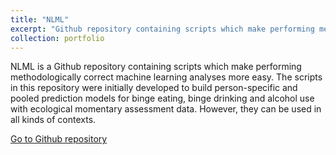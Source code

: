 ```yaml
---
title: "NLML"
excerpt: "Github repository containing scripts which make performing methodologically correct machine learning analyses more easy."
collection: portfolio
---
```


NLML is a Github repository containing scripts which make performing methodologically correct machine learning analyses more easy. The scripts in this repository were initially developed to build person-specific and pooled prediction models for binge eating, binge drinking and alcohol use with ecological momentary assessment data. However, they can be used in all kinds of contexts.

[Go to Github repository](https://github.com/nicolasleenaerts/NLML)
